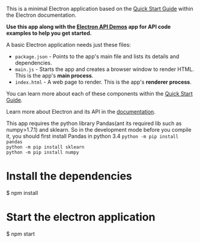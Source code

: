 

This is a minimal Electron application based on the [Quick Start Guide](http://electron.atom.io/docs/latest/tutorial/quick-start) within the Electron documentation.

**Use this app along with the [Electron API Demos](http://electron.atom.io/#get-started) app for API code examples to help you get started.**

A basic Electron application needs just these files:

- `package.json` - Points to the app's main file and lists its details and dependencies.
- `main.js` - Starts the app and creates a browser window to render HTML. This is the app's **main process**.
- `index.html` - A web page to render. This is the app's **renderer process**.

You can learn more about each of these components within the [Quick Start Guide](http://electron.atom.io/docs/latest/tutorial/quick-start).

Learn more about Electron and its API in the [documentation](http://electron.atom.io/docs/latest).

This app requires the python library Pandas(ant its required lib such as numpy>1.7.1) and sklearn. So in the development mode before you compile it, you should first install Pandas in python 3.4
`python -m pip install pandas`<br/>
`python -m pip install sklearn`<br/>
`python -m pip install numpy`

# Install the dependencies
$ npm install

# Start the electron application
$ npm start


